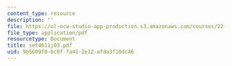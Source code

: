```yaml
---
content_type: resource
description: ''
file: https://ol-ocw-studio-app-production.s3.amazonaws.com/courses/22-611j-introduction-to-plasma-physics-i-fall-2003/9b5609f0bc9ffa412e12afda3f10dc46_set4611j03.pdf
file_type: application/pdf
resourcetype: Document
title: set4611j03.pdf
uid: 9b5609f0-bc9f-fa41-2e12-afda3f10dc46
---
```

